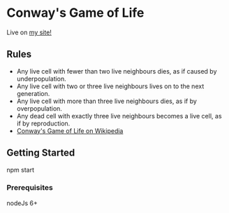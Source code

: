 # Conway's Game of Life

Live on [my site!](http://danieledamiani.com/gameOfLife/index.html)

## Rules
 - Any live cell with fewer than two live neighbours dies, as if caused by underpopulation.
 - Any live cell with two or three live neighbours lives on to the next generation.
 - Any live cell with more than three live neighbours dies, as if by overpopulation.
 - Any dead cell with exactly three live neighbours becomes a live cell, as if by reproduction.
 - [Conway's Game of Life on Wikipedia](https://en.wikipedia.org/wiki/Conway%27s_Game_of_Life)

## Getting Started

npm start

### Prerequisites

nodeJs 6+


